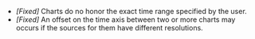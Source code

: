 * _[Fixed]_ Charts do no honor the exact time range specified by the user.
* _[Fixed]_ An offset on the time axis between two or more charts may occurs if the sources for them have different resolutions.